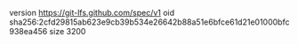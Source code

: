version https://git-lfs.github.com/spec/v1
oid sha256:2cfd29815ab623e9cb39b534e26642b88a51e6bfce61d21e01000bfc938ea456
size 3200
